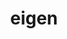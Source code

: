 ---
title: "eigen"
layout: cache
categories: [package, develop]
meta: {"compilers": ["apple-clang@16.0.0", "cce@18.0.0", "gcc@11.1.0", "gcc@11.4.0", "gcc@12.4.0", "gcc@13.2.0", "intel-oneapi-compilers@2024.1.0", "intel-oneapi-compilers@2025.1.0", "msvc@19.39.33523"], "num_specs": 182, "num_specs_by_stack": {"aws-pcluster-neoverse_v1": 14, "aws-pcluster-x86_64_v4": 42, "data-vis-sdk": 16, "e4s": 24, "e4s-cray-rhel": 11, "e4s-neoverse-v2": 12, "e4s-oneapi": 14, "e4s-rocm-external": 12, "hep": 12, "ml-darwin-aarch64-mps": 8, "ml-linux-aarch64-cpu": 12, "ml-linux-aarch64-cuda": 12, "ml-linux-x86_64-cpu": 12, "ml-linux-x86_64-cuda": 12, "root": 182, "windows-vis": 5}, "oss": ["amzn2", "rhel8", "sequoia", "ubuntu20.04", "ubuntu22.04", "ubuntu24.04", "windows10.0.20348"], "platforms": ["darwin", "linux", "windows"], "stacks": ["aws-pcluster-neoverse_v1", "aws-pcluster-x86_64_v4", "data-vis-sdk", "e4s", "e4s-cray-rhel", "e4s-neoverse-v2", "e4s-oneapi", "e4s-rocm-external", "hep", "ml-darwin-aarch64-mps", "ml-linux-aarch64-cpu", "ml-linux-aarch64-cuda", "ml-linux-x86_64-cpu", "ml-linux-x86_64-cuda", "root", "windows-vis"], "targets": ["aarch64", "neoverse_v1", "neoverse_v2", "x86_64", "x86_64_v3", "x86_64_v4"], "versions": ["3.4.0"]}
spec_details: [{"compiler": "msvc@19.39.33523", "hash": "22h5g47gk7l2zj5znskizttbsgodexzr", "os": "windows10.0.20348", "platform": "windows", "size": "-", "stacks": ["root", "windows-vis"], "target": "x86_64", "variants": ["build_system=cmake", "build_type=RelWithDebInfo", "generator=ninja", "~ipo", "~nightly", "~rocm"], "versions": ["3.4.0"]}, {"compiler": "cce@18.0.0", "hash": "2law6pfbkg363paetb2sapfo7b4mjr2r", "os": "rhel8", "platform": "linux", "size": "-", "stacks": ["e4s-cray-rhel", "root"], "target": "x86_64_v3", "variants": ["build_system=cmake", "build_type=RelWithDebInfo", "generator=make", "~ipo", "~nightly", "~rocm"], "versions": ["3.4.0"]}, {"compiler": "gcc@13.2.0", "hash": "2lq6ll2wisczcgmfeqkqroudezzawhwf", "os": "ubuntu24.04", "platform": "linux", "size": "-", "stacks": ["ml-linux-x86_64-cpu", "ml-linux-x86_64-cuda", "root"], "target": "x86_64_v3", "variants": ["build_system=cmake", "build_type=RelWithDebInfo", "generator=make", "~ipo", "~nightly", "~rocm"], "versions": ["3.4.0"]}, {"compiler": "gcc@11.4.0", "hash": "2mbfc7ps3jocx5tyofbtqqwlmpkuhyla", "os": "ubuntu22.04", "platform": "linux", "size": "-", "stacks": ["e4s", "root"], "target": "x86_64_v3", "variants": ["build_system=cmake", "build_type=RelWithDebInfo", "generator=make", "~ipo", "~nightly", "~rocm"], "versions": ["3.4.0"]}, {"compiler": "gcc@13.2.0", "hash": "2q5vftp7nx26sf2bxzu2inheqo2wfld3", "os": "ubuntu24.04", "platform": "linux", "size": "-", "stacks": ["ml-linux-x86_64-cpu", "ml-linux-x86_64-cuda", "root"], "target": "x86_64_v3", "variants": ["build_system=cmake", "build_type=RelWithDebInfo", "generator=make", "~ipo", "~nightly", "~rocm"], "versions": ["3.4.0"]}, {"compiler": "gcc@12.4.0", "hash": "2wqka5xxhgfsfu3qfyqw4qd27dq5uyt6", "os": "amzn2", "platform": "linux", "size": "-", "stacks": ["aws-pcluster-neoverse_v1", "root"], "target": "neoverse_v1", "variants": ["build_system=cmake", "build_type=RelWithDebInfo", "generator=make", "~ipo", "~nightly", "~rocm"], "versions": ["3.4.0"]}, {"compiler": "intel-oneapi-compilers@2024.1.0", "hash": "2xcozbqignpth7da3mqkx3s4uqkqeuwu", "os": "amzn2", "platform": "linux", "size": "-", "stacks": ["aws-pcluster-x86_64_v4", "root"], "target": "x86_64_v3", "variants": ["build_system=cmake", "build_type=RelWithDebInfo", "generator=make", "~ipo", "~nightly", "~rocm"], "versions": ["3.4.0"]}, {"compiler": "gcc@12.4.0", "hash": "2y5fzlesbmj7q3gk7nj5e6o4z6mpptkm", "os": "amzn2", "platform": "linux", "size": "-", "stacks": ["aws-pcluster-neoverse_v1", "root"], "target": "neoverse_v1", "variants": ["build_system=cmake", "build_type=RelWithDebInfo", "generator=make", "~ipo", "~nightly", "~rocm"], "versions": ["3.4.0"]}, {"compiler": "gcc@11.4.0", "hash": "342azej47wnn4if2cx4lgpsxemgmfmzg", "os": "ubuntu22.04", "platform": "linux", "size": "-", "stacks": ["hep", "root"], "target": "x86_64_v3", "variants": ["build_system=cmake", "build_type=RelWithDebInfo", "generator=make", "~ipo", "~nightly", "~rocm"], "versions": ["3.4.0"]}, {"compiler": "intel-oneapi-compilers@2024.1.0", "hash": "34zdkrjrsnv5fxxm5uopmksswhkffxco", "os": "amzn2", "platform": "linux", "size": "-", "stacks": ["aws-pcluster-x86_64_v4", "root"], "target": "x86_64_v3", "variants": ["build_system=cmake", "build_type=RelWithDebInfo", "generator=make", "~ipo", "~nightly", "~rocm"], "versions": ["3.4.0"]}, {"compiler": "intel-oneapi-compilers@2024.1.0", "hash": "3pzfkyrxspn7tjz7vpszkmmsyuywhczp", "os": "amzn2", "platform": "linux", "size": "-", "stacks": ["aws-pcluster-x86_64_v4", "root"], "target": "x86_64_v4", "variants": ["build_system=cmake", "build_type=RelWithDebInfo", "generator=make", "~ipo", "~nightly", "~rocm"], "versions": ["3.4.0"]}, {"compiler": "gcc@13.2.0", "hash": "44mhfokowktm3rgfmmecyw42fjcldbmk", "os": "ubuntu24.04", "platform": "linux", "size": "-", "stacks": ["ml-linux-aarch64-cpu", "ml-linux-aarch64-cuda", "root"], "target": "aarch64", "variants": ["build_system=cmake", "build_type=RelWithDebInfo", "generator=make", "~ipo", "~nightly", "~rocm"], "versions": ["3.4.0"]}, {"compiler": "gcc@13.2.0", "hash": "4bduiz5ytq46jb56aqd4fb3nvy4dhhpg", "os": "ubuntu24.04", "platform": "linux", "size": "-", "stacks": ["ml-linux-aarch64-cpu", "ml-linux-aarch64-cuda", "root"], "target": "aarch64", "variants": ["build_system=cmake", "build_type=RelWithDebInfo", "generator=make", "~ipo", "~nightly", "~rocm"], "versions": ["3.4.0"]}, {"compiler": "msvc@19.39.33523", "hash": "4bxs5gg7vylmtupyrbnxtammqdcvdg53", "os": "windows10.0.20348", "platform": "windows", "size": "-", "stacks": ["root", "windows-vis"], "target": "x86_64", "variants": ["build_system=cmake", "build_type=RelWithDebInfo", "generator=ninja", "~ipo", "~nightly", "~rocm"], "versions": ["3.4.0"]}, {"compiler": "gcc@11.4.0", "hash": "4kh4djg6cyjf3e5udeiyucvlcy7c3o2i", "os": "ubuntu22.04", "platform": "linux", "size": "-", "stacks": ["e4s", "e4s-rocm-external", "root"], "target": "x86_64_v3", "variants": ["build_system=cmake", "build_type=RelWithDebInfo", "generator=make", "~ipo", "~nightly", "~rocm"], "versions": ["3.4.0"]}, {"compiler": "apple-clang@16.0.0", "hash": "4plm6fj7xxnc4w3xvtiqhuws6qly3gyl", "os": "sequoia", "platform": "darwin", "size": "-", "stacks": ["ml-darwin-aarch64-mps", "root"], "target": "aarch64", "variants": ["build_system=cmake", "build_type=RelWithDebInfo", "generator=make", "~ipo", "~nightly", "~rocm"], "versions": ["3.4.0"]}, {"compiler": "intel-oneapi-compilers@2024.1.0", "hash": "4wsd2pjcran2cettaxkq22xr45iybq25", "os": "amzn2", "platform": "linux", "size": "-", "stacks": ["aws-pcluster-x86_64_v4", "root"], "target": "x86_64_v3", "variants": ["build_system=cmake", "build_type=RelWithDebInfo", "generator=make", "~ipo", "~nightly", "~rocm"], "versions": ["3.4.0"]}, {"compiler": "gcc@13.2.0", "hash": "4x2p3bfbjvciiuhzd6oke4nwfwuo7dff", "os": "ubuntu24.04", "platform": "linux", "size": "-", "stacks": ["ml-linux-aarch64-cpu", "ml-linux-aarch64-cuda", "root"], "target": "aarch64", "variants": ["build_system=cmake", "build_type=RelWithDebInfo", "generator=make", "~ipo", "~nightly", "~rocm"], "versions": ["3.4.0"]}, {"compiler": "gcc@11.1.0", "hash": "55ubjrlcam6ebmdnfe66pc3lczvzemby", "os": "ubuntu20.04", "platform": "linux", "size": "-", "stacks": ["data-vis-sdk", "root"], "target": "x86_64_v3", "variants": ["build_system=cmake", "build_type=RelWithDebInfo", "generator=make", "~ipo", "~nightly", "~rocm"], "versions": ["3.4.0"]}, {"compiler": "gcc@13.2.0", "hash": "5botjqscxe55owzxygnvsgf7xez7gdx5", "os": "ubuntu24.04", "platform": "linux", "size": "-", "stacks": ["ml-linux-aarch64-cpu", "ml-linux-aarch64-cuda", "root"], "target": "aarch64", "variants": ["build_system=cmake", "build_type=RelWithDebInfo", "generator=make", "~ipo", "~nightly", "~rocm"], "versions": ["3.4.0"]}, {"compiler": "gcc@11.4.0", "hash": "5chnwp2x4il2thrdwrykqp4ropglfjs3", "os": "ubuntu22.04", "platform": "linux", "size": "-", "stacks": ["e4s", "root"], "target": "x86_64_v3", "variants": ["build_system=cmake", "build_type=RelWithDebInfo", "generator=make", "~ipo", "~nightly", "~rocm"], "versions": ["3.4.0"]}, {"compiler": "gcc@12.4.0", "hash": "5clf6d5wudnodtndxl2jwjr2avi7xv2l", "os": "amzn2", "platform": "linux", "size": "-", "stacks": ["aws-pcluster-neoverse_v1", "root"], "target": "neoverse_v1", "variants": ["build_system=cmake", "build_type=RelWithDebInfo", "generator=make", "~ipo", "~nightly", "~rocm"], "versions": ["3.4.0"]}, {"compiler": "gcc@12.4.0", "hash": "5hdbtl7dwbi365n3wcexxujfzmxyyw34", "os": "amzn2", "platform": "linux", "size": "-", "stacks": ["aws-pcluster-neoverse_v1", "root"], "target": "neoverse_v1", "variants": ["build_system=cmake", "build_type=RelWithDebInfo", "generator=make", "~ipo", "~nightly", "~rocm"], "versions": ["3.4.0"]}, {"compiler": "intel-oneapi-compilers@2025.1.0", "hash": "66jeul5pgmosg556kmhob2nn6dhwucgl", "os": "ubuntu22.04", "platform": "linux", "size": "-", "stacks": ["e4s-oneapi", "root"], "target": "x86_64_v3", "variants": ["build_system=cmake", "build_type=RelWithDebInfo", "generator=make", "~ipo", "~nightly", "~rocm"], "versions": ["3.4.0"]}, {"compiler": "gcc@11.4.0", "hash": "6cr5ggmhthzpt44oomobtqyzfpv2ipnw", "os": "ubuntu22.04", "platform": "linux", "size": "-", "stacks": ["e4s", "root"], "target": "x86_64_v3", "variants": ["build_system=cmake", "build_type=RelWithDebInfo", "generator=make", "~ipo", "~nightly", "~rocm"], "versions": ["3.4.0"]}, {"compiler": "gcc@11.1.0", "hash": "6hs6cs7iz7zciid7g34ixro4uqfmtxf2", "os": "ubuntu20.04", "platform": "linux", "size": "-", "stacks": ["data-vis-sdk", "root"], "target": "x86_64_v3", "variants": ["build_system=cmake", "build_type=RelWithDebInfo", "generator=make", "~ipo", "~nightly", "~rocm"], "versions": ["3.4.0"]}, {"compiler": "cce@18.0.0", "hash": "6nt4wybw6fqqxiqxu6emew3zlkypao47", "os": "rhel8", "platform": "linux", "size": "-", "stacks": ["e4s-cray-rhel", "root"], "target": "x86_64_v3", "variants": ["build_system=cmake", "build_type=RelWithDebInfo", "generator=make", "~ipo", "~nightly", "~rocm"], "versions": ["3.4.0"]}, {"compiler": "gcc@11.4.0", "hash": "6pd7cj3gvyubook3vwnmpxzcd34oztm4", "os": "ubuntu22.04", "platform": "linux", "size": "-", "stacks": ["e4s", "e4s-rocm-external", "root"], "target": "x86_64_v3", "variants": ["build_system=cmake", "build_type=RelWithDebInfo", "generator=make", "~ipo", "~nightly", "~rocm"], "versions": ["3.4.0"]}, {"compiler": "cce@18.0.0", "hash": "6x6ooxp2olvb2jwrzxretrybd3uacwsz", "os": "rhel8", "platform": "linux", "size": "-", "stacks": ["e4s-cray-rhel", "root"], "target": "x86_64_v3", "variants": ["build_system=cmake", "build_type=RelWithDebInfo", "generator=make", "~ipo", "~nightly", "~rocm"], "versions": ["3.4.0"]}, {"compiler": "intel-oneapi-compilers@2024.1.0", "hash": "6xtpwoqpa5grl3qgvd63srrkkeb4v5a5", "os": "amzn2", "platform": "linux", "size": "-", "stacks": ["aws-pcluster-x86_64_v4", "root"], "target": "x86_64_v3", "variants": ["build_system=cmake", "build_type=RelWithDebInfo", "generator=make", "~ipo", "~nightly", "~rocm"], "versions": ["3.4.0"]}, {"compiler": "gcc@11.4.0", "hash": "75fajvbedtakyqf3axtmwkrsxmi6kjs6", "os": "ubuntu22.04", "platform": "linux", "size": "-", "stacks": ["e4s", "root"], "target": "x86_64_v3", "variants": ["build_system=cmake", "build_type=RelWithDebInfo", "generator=make", "~ipo", "~nightly", "~rocm"], "versions": ["3.4.0"]}, {"compiler": "intel-oneapi-compilers@2024.1.0", "hash": "7ampxscmivtazf5np3gmazjz4pbvi3ia", "os": "amzn2", "platform": "linux", "size": "-", "stacks": ["aws-pcluster-x86_64_v4", "root"], "target": "x86_64_v3", "variants": ["build_system=cmake", "build_type=RelWithDebInfo", "generator=make", "~ipo", "~nightly", "~rocm"], "versions": ["3.4.0"]}, {"compiler": "gcc@11.4.0", "hash": "7h6tegei6724nexlsf4soa7pkunbxjdx", "os": "ubuntu22.04", "platform": "linux", "size": "-", "stacks": ["e4s", "e4s-rocm-external", "root"], "target": "x86_64_v3", "variants": ["build_system=cmake", "build_type=RelWithDebInfo", "generator=make", "~ipo", "~nightly", "~rocm"], "versions": ["3.4.0"]}, {"compiler": "intel-oneapi-compilers@2025.1.0", "hash": "7jk4bv7jxd3iu6z5hyiadvp24jyynlcd", "os": "ubuntu22.04", "platform": "linux", "size": "-", "stacks": ["e4s-oneapi", "root"], "target": "x86_64_v3", "variants": ["build_system=cmake", "build_type=RelWithDebInfo", "generator=make", "~ipo", "~nightly", "~rocm"], "versions": ["3.4.0"]}, {"compiler": "gcc@13.2.0", "hash": "7v3yvqlabsi2egqusyvw27crzato7vbm", "os": "ubuntu24.04", "platform": "linux", "size": "-", "stacks": ["ml-linux-aarch64-cpu", "ml-linux-aarch64-cuda", "root"], "target": "aarch64", "variants": ["build_system=cmake", "build_type=RelWithDebInfo", "generator=make", "~ipo", "~nightly", "~rocm"], "versions": ["3.4.0"]}, {"compiler": "gcc@11.4.0", "hash": "aozkx2oyab2j5mawhiyeuzduyuboegu3", "os": "ubuntu22.04", "platform": "linux", "size": "-", "stacks": ["hep", "root"], "target": "x86_64_v3", "variants": ["build_system=cmake", "build_type=RelWithDebInfo", "generator=make", "~ipo", "~nightly", "~rocm"], "versions": ["3.4.0"]}, {"compiler": "intel-oneapi-compilers@2025.1.0", "hash": "awmbhjwv5vzoerxeuocqxmmtd5lvcw2e", "os": "ubuntu22.04", "platform": "linux", "size": "-", "stacks": ["e4s-oneapi", "root"], "target": "x86_64_v3", "variants": ["build_system=cmake", "build_type=RelWithDebInfo", "generator=make", "~ipo", "~nightly", "~rocm"], "versions": ["3.4.0"]}, {"compiler": "intel-oneapi-compilers@2025.1.0", "hash": "bdaagfh7kjiyi6d6oa2fk3xgcf3a37t7", "os": "ubuntu22.04", "platform": "linux", "size": "-", "stacks": ["e4s-oneapi", "root"], "target": "x86_64_v3", "variants": ["build_system=cmake", "build_type=RelWithDebInfo", "generator=make", "~ipo", "~nightly", "~rocm"], "versions": ["3.4.0"]}, {"compiler": "intel-oneapi-compilers@2025.1.0", "hash": "bi5qyc7lidksgip52qhscbfp6l5gjymz", "os": "ubuntu22.04", "platform": "linux", "size": "-", "stacks": ["e4s-oneapi", "root"], "target": "x86_64_v3", "variants": ["build_system=cmake", "build_type=RelWithDebInfo", "generator=make", "~ipo", "~nightly", "~rocm"], "versions": ["3.4.0"]}, {"compiler": "gcc@11.4.0", "hash": "bmefefif5zgnt6k3vehy2gpbpwpo4vjb", "os": "ubuntu22.04", "platform": "linux", "size": "-", "stacks": ["e4s", "e4s-rocm-external", "root"], "target": "x86_64_v3", "variants": ["build_system=cmake", "build_type=RelWithDebInfo", "generator=make", "~ipo", "~nightly", "~rocm"], "versions": ["3.4.0"]}, {"compiler": "gcc@12.4.0", "hash": "by3h2gzxdufoobme3nh5pxa3c42ymv25", "os": "amzn2", "platform": "linux", "size": "-", "stacks": ["aws-pcluster-neoverse_v1", "root"], "target": "neoverse_v1", "variants": ["build_system=cmake", "build_type=RelWithDebInfo", "generator=make", "~ipo", "~nightly", "~rocm"], "versions": ["3.4.0"]}, {"compiler": "gcc@11.4.0", "hash": "c2y73tpvr57kwbd4poj5lxkcxj562awl", "os": "ubuntu22.04", "platform": "linux", "size": "-", "stacks": ["e4s", "root"], "target": "x86_64_v3", "variants": ["build_system=cmake", "build_type=RelWithDebInfo", "generator=make", "~ipo", "~nightly", "~rocm"], "versions": ["3.4.0"]}, {"compiler": "gcc@11.4.0", "hash": "c4i4fovemgtj72d3v5sea6syqfzzsyjf", "os": "ubuntu22.04", "platform": "linux", "size": "-", "stacks": ["e4s", "e4s-rocm-external", "root"], "target": "x86_64_v3", "variants": ["build_system=cmake", "build_type=RelWithDebInfo", "generator=make", "~ipo", "~nightly", "~rocm"], "versions": ["3.4.0"]}, {"compiler": "gcc@13.2.0", "hash": "cb2ghtr6hywbbul6wg5yyfrhvba3wtq6", "os": "ubuntu24.04", "platform": "linux", "size": "-", "stacks": ["ml-linux-aarch64-cpu", "ml-linux-aarch64-cuda", "root"], "target": "aarch64", "variants": ["build_system=cmake", "build_type=RelWithDebInfo", "generator=make", "~ipo", "~nightly", "~rocm"], "versions": ["3.4.0"]}, {"compiler": "intel-oneapi-compilers@2024.1.0", "hash": "cb3craa6qglrqjan6cyfax3bavwtjh7g", "os": "amzn2", "platform": "linux", "size": "-", "stacks": ["aws-pcluster-x86_64_v4", "root"], "target": "x86_64_v4", "variants": ["build_system=cmake", "build_type=RelWithDebInfo", "generator=make", "~ipo", "~nightly", "~rocm"], "versions": ["3.4.0"]}, {"compiler": "gcc@11.4.0", "hash": "cevdyt6jz467s4ckill3g4mjohtlywql", "os": "ubuntu22.04", "platform": "linux", "size": "-", "stacks": ["e4s-neoverse-v2", "root"], "target": "neoverse_v2", "variants": ["build_system=cmake", "build_type=RelWithDebInfo", "generator=make", "~ipo", "~nightly", "~rocm"], "versions": ["3.4.0"]}, {"compiler": "intel-oneapi-compilers@2024.1.0", "hash": "cpsoafbacg5sraeyczdbi35becovv6ek", "os": "amzn2", "platform": "linux", "size": "-", "stacks": ["aws-pcluster-x86_64_v4", "root"], "target": "x86_64_v4", "variants": ["build_system=cmake", "build_type=RelWithDebInfo", "generator=make", "~ipo", "~nightly", "~rocm"], "versions": ["3.4.0"]}, {"compiler": "apple-clang@16.0.0", "hash": "cwrkgm5jpbkd7srs2zd2ziufs3mgtt2n", "os": "sequoia", "platform": "darwin", "size": "-", "stacks": ["ml-darwin-aarch64-mps", "root"], "target": "aarch64", "variants": ["build_system=cmake", "build_type=RelWithDebInfo", "generator=make", "~ipo", "~nightly", "~rocm"], "versions": ["3.4.0"]}, {"compiler": "gcc@13.2.0", "hash": "d2f4f7sjfkhlfeqvm3zjbrviglt7uxfq", "os": "ubuntu24.04", "platform": "linux", "size": "-", "stacks": ["ml-linux-x86_64-cpu", "ml-linux-x86_64-cuda", "root"], "target": "x86_64_v3", "variants": ["build_system=cmake", "build_type=RelWithDebInfo", "generator=make", "~ipo", "~nightly", "~rocm"], "versions": ["3.4.0"]}, {"compiler": "gcc@13.2.0", "hash": "d7cl6jnldgmentv5mid2udptivbsjouq", "os": "ubuntu24.04", "platform": "linux", "size": "-", "stacks": ["ml-linux-aarch64-cpu", "ml-linux-aarch64-cuda", "root"], "target": "aarch64", "variants": ["build_system=cmake", "build_type=RelWithDebInfo", "generator=make", "~ipo", "~nightly", "~rocm"], "versions": ["3.4.0"]}, {"compiler": "gcc@11.1.0", "hash": "dbzirjxxobjslblhsq4f7lptn6vilc6n", "os": "ubuntu20.04", "platform": "linux", "size": "-", "stacks": ["data-vis-sdk", "root"], "target": "x86_64_v3", "variants": ["build_system=cmake", "build_type=RelWithDebInfo", "generator=make", "~ipo", "~nightly", "~rocm"], "versions": ["3.4.0"]}, {"compiler": "intel-oneapi-compilers@2024.1.0", "hash": "ddfmxwjib7fauty6lnxiirr2ii6zjjty", "os": "amzn2", "platform": "linux", "size": "-", "stacks": ["aws-pcluster-x86_64_v4", "root"], "target": "x86_64_v3", "variants": ["build_system=cmake", "build_type=RelWithDebInfo", "generator=make", "~ipo", "~nightly", "~rocm"], "versions": ["3.4.0"]}, {"compiler": "intel-oneapi-compilers@2024.1.0", "hash": "dk7fxpya33akoe4dtuu52ebohrra25up", "os": "amzn2", "platform": "linux", "size": "-", "stacks": ["aws-pcluster-x86_64_v4", "root"], "target": "x86_64_v4", "variants": ["build_system=cmake", "build_type=RelWithDebInfo", "generator=make", "~ipo", "~nightly", "~rocm"], "versions": ["3.4.0"]}, {"compiler": "gcc@11.1.0", "hash": "dqwpbjym5wmutj4ktpmyztnkibli2pkb", "os": "ubuntu20.04", "platform": "linux", "size": "-", "stacks": ["data-vis-sdk", "root"], "target": "x86_64_v3", "variants": ["build_system=cmake", "build_type=RelWithDebInfo", "generator=make", "~ipo", "~nightly", "~rocm"], "versions": ["3.4.0"]}, {"compiler": "gcc@11.1.0", "hash": "eaeedicb7jz2kucwk7dofn4sgtof6eew", "os": "ubuntu20.04", "platform": "linux", "size": "-", "stacks": ["data-vis-sdk", "root"], "target": "x86_64_v3", "variants": ["build_system=cmake", "build_type=RelWithDebInfo", "generator=make", "~ipo", "~nightly", "~rocm"], "versions": ["3.4.0"]}, {"compiler": "gcc@11.4.0", "hash": "eb2v4e4bfcou2m4hg23szcakvpytmjit", "os": "ubuntu22.04", "platform": "linux", "size": "-", "stacks": ["e4s-neoverse-v2", "root"], "target": "neoverse_v2", "variants": ["build_system=cmake", "build_type=RelWithDebInfo", "generator=make", "~ipo", "~nightly", "~rocm"], "versions": ["3.4.0"]}, {"compiler": "intel-oneapi-compilers@2024.1.0", "hash": "ec6jrtuk76w4iueluwhht2rl2kgvgysr", "os": "amzn2", "platform": "linux", "size": "-", "stacks": ["aws-pcluster-x86_64_v4", "root"], "target": "x86_64_v3", "variants": ["build_system=cmake", "build_type=RelWithDebInfo", "generator=make", "~ipo", "~nightly", "~rocm"], "versions": ["3.4.0"]}, {"compiler": "gcc@13.2.0", "hash": "ecllavu6g62l5bzfa2gnht7bw2qd5xmt", "os": "ubuntu24.04", "platform": "linux", "size": "-", "stacks": ["ml-linux-x86_64-cpu", "ml-linux-x86_64-cuda", "root"], "target": "x86_64_v3", "variants": ["build_system=cmake", "build_type=RelWithDebInfo", "generator=make", "~ipo", "~nightly", "~rocm"], "versions": ["3.4.0"]}, {"compiler": "intel-oneapi-compilers@2025.1.0", "hash": "ecrewgfkzd5ypg3nri6s4x2dabafj6ay", "os": "ubuntu22.04", "platform": "linux", "size": "-", "stacks": ["e4s-oneapi", "root"], "target": "x86_64_v3", "variants": ["build_system=cmake", "build_type=RelWithDebInfo", "generator=make", "~ipo", "~nightly", "~rocm"], "versions": ["3.4.0"]}, {"compiler": "cce@18.0.0", "hash": "egylenrk262zscapd5pwgxwbwl4po4zx", "os": "rhel8", "platform": "linux", "size": "-", "stacks": ["e4s-cray-rhel", "root"], "target": "x86_64_v3", "variants": ["build_system=cmake", "build_type=RelWithDebInfo", "generator=make", "~ipo", "~nightly", "~rocm"], "versions": ["3.4.0"]}, {"compiler": "gcc@11.4.0", "hash": "eo6ynapypkzkciakq4mb25ewxn4tjoof", "os": "ubuntu22.04", "platform": "linux", "size": "-", "stacks": ["e4s-neoverse-v2", "root"], "target": "neoverse_v2", "variants": ["build_system=cmake", "build_type=RelWithDebInfo", "generator=make", "~ipo", "~nightly", "~rocm"], "versions": ["3.4.0"]}, {"compiler": "intel-oneapi-compilers@2025.1.0", "hash": "epyg6cxycjblf7k773bj6ciz44gtn2dk", "os": "ubuntu22.04", "platform": "linux", "size": "-", "stacks": ["e4s-oneapi", "root"], "target": "x86_64_v3", "variants": ["build_system=cmake", "build_type=RelWithDebInfo", "generator=make", "~ipo", "~nightly", "~rocm"], "versions": ["3.4.0"]}, {"compiler": "gcc@12.4.0", "hash": "etzln6sl4vg53nn747mwwusd7vzu3uqu", "os": "amzn2", "platform": "linux", "size": "-", "stacks": ["aws-pcluster-neoverse_v1", "root"], "target": "neoverse_v1", "variants": ["build_system=cmake", "build_type=RelWithDebInfo", "generator=make", "~ipo", "~nightly", "~rocm"], "versions": ["3.4.0"]}, {"compiler": "intel-oneapi-compilers@2024.1.0", "hash": "eugqvmyfp3ynl47a35uzhlsbzpt4yhhw", "os": "amzn2", "platform": "linux", "size": "-", "stacks": ["aws-pcluster-x86_64_v4", "root"], "target": "x86_64_v3", "variants": ["build_system=cmake", "build_type=RelWithDebInfo", "generator=make", "~ipo", "~nightly", "~rocm"], "versions": ["3.4.0"]}, {"compiler": "gcc@11.4.0", "hash": "f37spo53e7yepxpxpkwoe7d3rvhr2mno", "os": "ubuntu22.04", "platform": "linux", "size": "-", "stacks": ["e4s", "e4s-rocm-external", "root"], "target": "x86_64_v3", "variants": ["build_system=cmake", "build_type=RelWithDebInfo", "generator=make", "~ipo", "~nightly", "~rocm"], "versions": ["3.4.0"]}, {"compiler": "gcc@11.1.0", "hash": "fa6jgdgsy56lcwlkgudfl2yg7frdh3ny", "os": "ubuntu20.04", "platform": "linux", "size": "-", "stacks": ["data-vis-sdk", "root"], "target": "x86_64_v3", "variants": ["build_system=cmake", "build_type=RelWithDebInfo", "generator=make", "~ipo", "~nightly", "~rocm"], "versions": ["3.4.0"]}, {"compiler": "intel-oneapi-compilers@2025.1.0", "hash": "fkfhs4jdiaj7uzqjf5esvp5f4eo2oi4o", "os": "ubuntu22.04", "platform": "linux", "size": "-", "stacks": ["e4s-oneapi", "root"], "target": "x86_64_v3", "variants": ["build_system=cmake", "build_type=RelWithDebInfo", "generator=make", "~ipo", "~nightly", "~rocm"], "versions": ["3.4.0"]}, {"compiler": "intel-oneapi-compilers@2024.1.0", "hash": "fqaa4ix3k4az2tgadxakqcblu5xzmyr7", "os": "amzn2", "platform": "linux", "size": "-", "stacks": ["aws-pcluster-x86_64_v4", "root"], "target": "x86_64_v3", "variants": ["build_system=cmake", "build_type=RelWithDebInfo", "generator=make", "~ipo", "~nightly", "~rocm"], "versions": ["3.4.0"]}, {"compiler": "gcc@11.4.0", "hash": "frcqosmcosnl4akfbopav5z2i3se3gyi", "os": "ubuntu22.04", "platform": "linux", "size": "-", "stacks": ["e4s", "root"], "target": "x86_64_v3", "variants": ["build_system=cmake", "build_type=RelWithDebInfo", "generator=make", "~ipo", "~nightly", "~rocm"], "versions": ["3.4.0"]}, {"compiler": "gcc@12.4.0", "hash": "fvgyoilzueehafx4ys6il6fdu2ir2rrr", "os": "amzn2", "platform": "linux", "size": "-", "stacks": ["aws-pcluster-neoverse_v1", "root"], "target": "neoverse_v1", "variants": ["build_system=cmake", "build_type=RelWithDebInfo", "generator=make", "~ipo", "~nightly", "~rocm"], "versions": ["3.4.0"]}, {"compiler": "intel-oneapi-compilers@2024.1.0", "hash": "fwg6o365uaws6xovwm7ae34onhx2tc4e", "os": "amzn2", "platform": "linux", "size": "-", "stacks": ["aws-pcluster-x86_64_v4", "root"], "target": "x86_64_v4", "variants": ["build_system=cmake", "build_type=RelWithDebInfo", "generator=make", "~ipo", "~nightly", "~rocm"], "versions": ["3.4.0"]}, {"compiler": "intel-oneapi-compilers@2024.1.0", "hash": "fxg77hiwtfe7ifugsv6ucq3vk346wsxu", "os": "amzn2", "platform": "linux", "size": "-", "stacks": ["aws-pcluster-x86_64_v4", "root"], "target": "x86_64_v3", "variants": ["build_system=cmake", "build_type=RelWithDebInfo", "generator=make", "~ipo", "~nightly", "~rocm"], "versions": ["3.4.0"]}, {"compiler": "gcc@11.4.0", "hash": "fzatcanrqqt5aks7c7gxxlpm7wjkvvea", "os": "ubuntu22.04", "platform": "linux", "size": "-", "stacks": ["e4s", "root"], "target": "x86_64_v3", "variants": ["build_system=cmake", "build_type=RelWithDebInfo", "generator=make", "~ipo", "~nightly", "~rocm"], "versions": ["3.4.0"]}, {"compiler": "cce@18.0.0", "hash": "g7fxzvk7u4wscftejr3rcq6yfrkiyblm", "os": "rhel8", "platform": "linux", "size": "-", "stacks": ["e4s-cray-rhel", "root"], "target": "x86_64_v3", "variants": ["build_system=cmake", "build_type=RelWithDebInfo", "generator=make", "~ipo", "~nightly", "~rocm"], "versions": ["3.4.0"]}, {"compiler": "gcc@11.4.0", "hash": "gfuqsgkzhgw4xvxeszwobeldze2y5v44", "os": "ubuntu22.04", "platform": "linux", "size": "-", "stacks": ["e4s", "root"], "target": "x86_64_v3", "variants": ["build_system=cmake", "build_type=RelWithDebInfo", "generator=make", "~ipo", "~nightly", "~rocm"], "versions": ["3.4.0"]}, {"compiler": "gcc@11.1.0", "hash": "ghjshhfiaeeuxrcry2az2p4l7oeyyxep", "os": "ubuntu20.04", "platform": "linux", "size": "-", "stacks": ["data-vis-sdk", "root"], "target": "x86_64_v3", "variants": ["build_system=cmake", "build_type=RelWithDebInfo", "generator=make", "~ipo", "~nightly", "~rocm"], "versions": ["3.4.0"]}, {"compiler": "gcc@13.2.0", "hash": "ghvoio3wsrbznmml4hyi33hs5fp3cgbu", "os": "ubuntu24.04", "platform": "linux", "size": "-", "stacks": ["ml-linux-x86_64-cpu", "ml-linux-x86_64-cuda", "root"], "target": "x86_64_v3", "variants": ["build_system=cmake", "build_type=RelWithDebInfo", "generator=make", "~ipo", "~nightly", "~rocm"], "versions": ["3.4.0"]}, {"compiler": "intel-oneapi-compilers@2024.1.0", "hash": "gic56jp2ctoqqvduxov6php7h6i2dngo", "os": "amzn2", "platform": "linux", "size": "-", "stacks": ["aws-pcluster-x86_64_v4", "root"], "target": "x86_64_v3", "variants": ["build_system=cmake", "build_type=RelWithDebInfo", "generator=make", "~ipo", "~nightly", "~rocm"], "versions": ["3.4.0"]}, {"compiler": "gcc@11.1.0", "hash": "glreqlstmeoxfx2626uqzsydiuvkb2x5", "os": "ubuntu20.04", "platform": "linux", "size": "-", "stacks": ["data-vis-sdk", "root"], "target": "x86_64_v3", "variants": ["build_system=cmake", "build_type=RelWithDebInfo", "generator=make", "~ipo", "~nightly", "~rocm"], "versions": ["3.4.0"]}, {"compiler": "gcc@11.4.0", "hash": "gpygbaerwj472r6d3gishi5hlrsfiqgw", "os": "ubuntu22.04", "platform": "linux", "size": "-", "stacks": ["e4s-neoverse-v2", "root"], "target": "neoverse_v2", "variants": ["build_system=cmake", "build_type=RelWithDebInfo", "generator=make", "~ipo", "~nightly", "~rocm"], "versions": ["3.4.0"]}, {"compiler": "gcc@11.4.0", "hash": "gpym24cqdgm5ywdg266ragdicykngcyg", "os": "ubuntu22.04", "platform": "linux", "size": "-", "stacks": ["e4s", "e4s-rocm-external", "root"], "target": "x86_64_v3", "variants": ["build_system=cmake", "build_type=RelWithDebInfo", "generator=make", "~ipo", "~nightly", "~rocm"], "versions": ["3.4.0"]}, {"compiler": "gcc@11.4.0", "hash": "gr3erteepxqu43epvpwjatul7hj7xqdo", "os": "ubuntu22.04", "platform": "linux", "size": "-", "stacks": ["e4s", "root"], "target": "x86_64_v3", "variants": ["build_system=cmake", "build_type=RelWithDebInfo", "generator=make", "~ipo", "~nightly", "~rocm"], "versions": ["3.4.0"]}, {"compiler": "gcc@11.4.0", "hash": "gruzi4r55c6uduevcycw3gs73ryamzww", "os": "ubuntu22.04", "platform": "linux", "size": "-", "stacks": ["e4s", "root"], "target": "x86_64_v3", "variants": ["build_system=cmake", "build_type=RelWithDebInfo", "generator=make", "~ipo", "~nightly", "~rocm"], "versions": ["3.4.0"]}, {"compiler": "cce@18.0.0", "hash": "hliuxoazvijwerzm52rjw6vgogz77qpn", "os": "rhel8", "platform": "linux", "size": "-", "stacks": ["e4s-cray-rhel", "root"], "target": "x86_64_v3", "variants": ["build_system=cmake", "build_type=RelWithDebInfo", "generator=make", "~ipo", "~nightly", "~rocm"], "versions": ["3.4.0"]}, {"compiler": "gcc@11.4.0", "hash": "hlljdilp3to7zjvttamif5vjof5vv6ae", "os": "ubuntu22.04", "platform": "linux", "size": "-", "stacks": ["e4s", "e4s-rocm-external", "root"], "target": "x86_64_v3", "variants": ["build_system=cmake", "build_type=RelWithDebInfo", "generator=make", "~ipo", "~nightly", "~rocm"], "versions": ["3.4.0"]}, {"compiler": "intel-oneapi-compilers@2025.1.0", "hash": "hn23tlrjh6oo65glndqhg56f4ibwvpza", "os": "ubuntu22.04", "platform": "linux", "size": "-", "stacks": ["e4s-oneapi", "root"], "target": "x86_64_v3", "variants": ["build_system=cmake", "build_type=RelWithDebInfo", "generator=make", "~ipo", "~nightly", "~rocm"], "versions": ["3.4.0"]}, {"compiler": "gcc@11.4.0", "hash": "hnob5opxjrfuz7od2hkz7vfo2prps5fy", "os": "ubuntu22.04", "platform": "linux", "size": "-", "stacks": ["e4s-neoverse-v2", "root"], "target": "neoverse_v2", "variants": ["build_system=cmake", "build_type=RelWithDebInfo", "generator=make", "~ipo", "~nightly", "~rocm"], "versions": ["3.4.0"]}, {"compiler": "gcc@13.2.0", "hash": "hrp4born64zqfme2sjqsg7qbpxoxsmsm", "os": "ubuntu24.04", "platform": "linux", "size": "-", "stacks": ["ml-linux-x86_64-cpu", "ml-linux-x86_64-cuda", "root"], "target": "x86_64_v3", "variants": ["build_system=cmake", "build_type=RelWithDebInfo", "generator=make", "~ipo", "~nightly", "~rocm"], "versions": ["3.4.0"]}, {"compiler": "gcc@11.4.0", "hash": "i3y3fmg2h6mcs66pmbwsuwflpsrrra62", "os": "ubuntu22.04", "platform": "linux", "size": "-", "stacks": ["e4s-neoverse-v2", "root"], "target": "neoverse_v2", "variants": ["build_system=cmake", "build_type=RelWithDebInfo", "generator=make", "~ipo", "~nightly", "~rocm"], "versions": ["3.4.0"]}, {"compiler": "gcc@13.2.0", "hash": "i5ufkc5hgaysn7fhkka5ujtytpyosbda", "os": "ubuntu24.04", "platform": "linux", "size": "-", "stacks": ["ml-linux-x86_64-cpu", "ml-linux-x86_64-cuda", "root"], "target": "x86_64_v3", "variants": ["build_system=cmake", "build_type=RelWithDebInfo", "generator=make", "~ipo", "~nightly", "~rocm"], "versions": ["3.4.0"]}, {"compiler": "gcc@11.4.0", "hash": "ic7lgizf4rnbcv3xww55gwvojx32jhxr", "os": "ubuntu22.04", "platform": "linux", "size": "-", "stacks": ["e4s-neoverse-v2", "root"], "target": "neoverse_v2", "variants": ["build_system=cmake", "build_type=RelWithDebInfo", "generator=make", "~ipo", "~nightly", "~rocm"], "versions": ["3.4.0"]}, {"compiler": "gcc@11.4.0", "hash": "ihsxhfhi5druvfmdsnbz6gqfh2q6ybws", "os": "ubuntu22.04", "platform": "linux", "size": "-", "stacks": ["hep", "root"], "target": "x86_64_v3", "variants": ["build_system=cmake", "build_type=RelWithDebInfo", "generator=make", "~ipo", "~nightly", "~rocm"], "versions": ["3.4.0"]}, {"compiler": "intel-oneapi-compilers@2024.1.0", "hash": "il7az2au6nw5eypsyocke5kzxonbpsiq", "os": "amzn2", "platform": "linux", "size": "-", "stacks": ["aws-pcluster-x86_64_v4", "root"], "target": "x86_64_v4", "variants": ["build_system=cmake", "build_type=RelWithDebInfo", "generator=make", "~ipo", "~nightly", "~rocm"], "versions": ["3.4.0"]}, {"compiler": "gcc@11.4.0", "hash": "ior5i6d6stxaosqcdyzba33bav34ztk6", "os": "ubuntu22.04", "platform": "linux", "size": "-", "stacks": ["e4s-neoverse-v2", "root"], "target": "neoverse_v2", "variants": ["build_system=cmake", "build_type=RelWithDebInfo", "generator=make", "~ipo", "~nightly", "~rocm"], "versions": ["3.4.0"]}, {"compiler": "intel-oneapi-compilers@2024.1.0", "hash": "ip3ortmlrmdj76ewxfyska6poyymezlq", "os": "amzn2", "platform": "linux", "size": "-", "stacks": ["aws-pcluster-x86_64_v4", "root"], "target": "x86_64_v3", "variants": ["build_system=cmake", "build_type=RelWithDebInfo", "generator=make", "~ipo", "~nightly", "~rocm"], "versions": ["3.4.0"]}, {"compiler": "intel-oneapi-compilers@2024.1.0", "hash": "ivnlhg4od6z2m55pre56ge5ybvdy2nfo", "os": "amzn2", "platform": "linux", "size": "-", "stacks": ["aws-pcluster-x86_64_v4", "root"], "target": "x86_64_v4", "variants": ["build_system=cmake", "build_type=RelWithDebInfo", "generator=make", "~ipo", "~nightly", "~rocm"], "versions": ["3.4.0"]}, {"compiler": "gcc@11.4.0", "hash": "iwmkfno5hhjsz5je3jcaqpqrtpftes6e", "os": "ubuntu22.04", "platform": "linux", "size": "-", "stacks": ["hep", "root"], "target": "x86_64_v3", "variants": ["build_system=cmake", "build_type=RelWithDebInfo", "generator=make", "~ipo", "~nightly", "~rocm"], "versions": ["3.4.0"]}, {"compiler": "cce@18.0.0", "hash": "j54gav2f5iq2xaly2j5dlcuif7mwr27g", "os": "rhel8", "platform": "linux", "size": "-", "stacks": ["e4s-cray-rhel", "root"], "target": "x86_64_v3", "variants": ["build_system=cmake", "build_type=RelWithDebInfo", "generator=make", "~ipo", "~nightly", "~rocm"], "versions": ["3.4.0"]}, {"compiler": "gcc@11.1.0", "hash": "j5qyv7lvpad6ao5unn4vum2fgot2fsz6", "os": "ubuntu20.04", "platform": "linux", "size": "-", "stacks": ["data-vis-sdk", "root"], "target": "x86_64_v3", "variants": ["build_system=cmake", "build_type=RelWithDebInfo", "generator=make", "~ipo", "~nightly", "~rocm"], "versions": ["3.4.0"]}, {"compiler": "gcc@11.1.0", "hash": "jaeads74ptktfzmvicszlsxqfploavha", "os": "ubuntu20.04", "platform": "linux", "size": "-", "stacks": ["data-vis-sdk", "root"], "target": "x86_64_v3", "variants": ["build_system=cmake", "build_type=RelWithDebInfo", "generator=make", "~ipo", "~nightly", "~rocm"], "versions": ["3.4.0"]}, {"compiler": "gcc@11.1.0", "hash": "jopltjefnujcafzezs2qo6jcrsrzll5d", "os": "ubuntu20.04", "platform": "linux", "size": "-", "stacks": ["data-vis-sdk", "root"], "target": "x86_64_v3", "variants": ["build_system=cmake", "build_type=RelWithDebInfo", "generator=make", "~ipo", "~nightly", "~rocm"], "versions": ["3.4.0"]}, {"compiler": "gcc@11.4.0", "hash": "jqmarjbvjgmvlm2sgufsfopwtjromtvd", "os": "ubuntu22.04", "platform": "linux", "size": "-", "stacks": ["hep", "root"], "target": "x86_64_v3", "variants": ["build_system=cmake", "build_type=RelWithDebInfo", "generator=make", "~ipo", "~nightly", "~rocm"], "versions": ["3.4.0"]}, {"compiler": "gcc@12.4.0", "hash": "juizstcou4hgjpuk3ttrswaqt6xkljel", "os": "amzn2", "platform": "linux", "size": "-", "stacks": ["aws-pcluster-neoverse_v1", "root"], "target": "neoverse_v1", "variants": ["build_system=cmake", "build_type=RelWithDebInfo", "generator=make", "~ipo", "~nightly", "~rocm"], "versions": ["3.4.0"]}, {"compiler": "intel-oneapi-compilers@2024.1.0", "hash": "juxh3wknuq3g4qvzsvcm7l6yednc5jlh", "os": "amzn2", "platform": "linux", "size": "-", "stacks": ["aws-pcluster-x86_64_v4", "root"], "target": "x86_64_v4", "variants": ["build_system=cmake", "build_type=RelWithDebInfo", "generator=make", "~ipo", "~nightly", "~rocm"], "versions": ["3.4.0"]}, {"compiler": "msvc@19.39.33523", "hash": "jwlxyw4p3dl7ov62qbmifiuaqnte2bpd", "os": "windows10.0.20348", "platform": "windows", "size": "-", "stacks": ["root", "windows-vis"], "target": "x86_64", "variants": ["build_system=cmake", "build_type=RelWithDebInfo", "generator=ninja", "~ipo", "~nightly", "~rocm"], "versions": ["3.4.0"]}, {"compiler": "intel-oneapi-compilers@2024.1.0", "hash": "k37r54tfx3b2kslaqs4f5rdr5fxujx4i", "os": "amzn2", "platform": "linux", "size": "-", "stacks": ["aws-pcluster-x86_64_v4", "root"], "target": "x86_64_v4", "variants": ["build_system=cmake", "build_type=RelWithDebInfo", "generator=make", "~ipo", "~nightly", "~rocm"], "versions": ["3.4.0"]}, {"compiler": "gcc@11.4.0", "hash": "k7jx3xnldb7ewefddafkgtcqu23vat4i", "os": "ubuntu22.04", "platform": "linux", "size": "-", "stacks": ["e4s", "e4s-rocm-external", "root"], "target": "x86_64_v3", "variants": ["build_system=cmake", "build_type=RelWithDebInfo", "generator=make", "~ipo", "~nightly", "~rocm"], "versions": ["3.4.0"]}, {"compiler": "intel-oneapi-compilers@2024.1.0", "hash": "kjvqguh36p2xdcxvt2f6bnwow7cxceyv", "os": "amzn2", "platform": "linux", "size": "-", "stacks": ["aws-pcluster-x86_64_v4", "root"], "target": "x86_64_v3", "variants": ["build_system=cmake", "build_type=RelWithDebInfo", "generator=make", "~ipo", "~nightly", "~rocm"], "versions": ["3.4.0"]}, {"compiler": "gcc@11.4.0", "hash": "kmexmh5kdffxyhrkpoajmus7oiyewpjc", "os": "ubuntu22.04", "platform": "linux", "size": "-", "stacks": ["e4s-neoverse-v2", "root"], "target": "neoverse_v2", "variants": ["build_system=cmake", "build_type=RelWithDebInfo", "generator=make", "~ipo", "~nightly", "~rocm"], "versions": ["3.4.0"]}, {"compiler": "gcc@13.2.0", "hash": "kmmj6lipr4pwvjtuearcznvnllqbducu", "os": "ubuntu24.04", "platform": "linux", "size": "-", "stacks": ["ml-linux-aarch64-cpu", "ml-linux-aarch64-cuda", "root"], "target": "aarch64", "variants": ["build_system=cmake", "build_type=RelWithDebInfo", "generator=make", "~ipo", "~nightly", "~rocm"], "versions": ["3.4.0"]}, {"compiler": "gcc@11.4.0", "hash": "kp47tkp2sqiof3mlxgbv75yo4mu7ak54", "os": "ubuntu22.04", "platform": "linux", "size": "-", "stacks": ["hep", "root"], "target": "x86_64_v3", "variants": ["build_system=cmake", "build_type=RelWithDebInfo", "generator=make", "~ipo", "~nightly", "~rocm"], "versions": ["3.4.0"]}, {"compiler": "intel-oneapi-compilers@2024.1.0", "hash": "kwkrxnlny73powwqaumuiphxsycazbjg", "os": "amzn2", "platform": "linux", "size": "-", "stacks": ["aws-pcluster-x86_64_v4", "root"], "target": "x86_64_v3", "variants": ["build_system=cmake", "build_type=RelWithDebInfo", "generator=make", "~ipo", "~nightly", "~rocm"], "versions": ["3.4.0"]}, {"compiler": "intel-oneapi-compilers@2024.1.0", "hash": "kyeiycb3hkdyskadrnbmigyeyrrqwgcv", "os": "amzn2", "platform": "linux", "size": "-", "stacks": ["aws-pcluster-x86_64_v4", "root"], "target": "x86_64_v4", "variants": ["build_system=cmake", "build_type=RelWithDebInfo", "generator=make", "~ipo", "~nightly", "~rocm"], "versions": ["3.4.0"]}, {"compiler": "msvc@19.39.33523", "hash": "l4bzm4m6xi6rskfnvh6obsagmgykoby5", "os": "windows10.0.20348", "platform": "windows", "size": "-", "stacks": ["root", "windows-vis"], "target": "x86_64", "variants": ["build_system=cmake", "build_type=RelWithDebInfo", "generator=ninja", "~ipo", "~nightly", "~rocm"], "versions": ["3.4.0"]}, {"compiler": "intel-oneapi-compilers@2024.1.0", "hash": "leyk3ypb2y2xablcqfxnrqxgvdy56ona", "os": "amzn2", "platform": "linux", "size": "-", "stacks": ["aws-pcluster-x86_64_v4", "root"], "target": "x86_64_v3", "variants": ["build_system=cmake", "build_type=RelWithDebInfo", "generator=make", "~ipo", "~nightly", "~rocm"], "versions": ["3.4.0"]}, {"compiler": "gcc@11.1.0", "hash": "linkt23i34gmpaus622clduihiostcgx", "os": "ubuntu20.04", "platform": "linux", "size": "-", "stacks": ["data-vis-sdk", "root"], "target": "x86_64_v3", "variants": ["build_system=cmake", "build_type=RelWithDebInfo", "generator=make", "~ipo", "~nightly", "~rocm"], "versions": ["3.4.0"]}, {"compiler": "gcc@11.1.0", "hash": "lmcrbd3qyqha2gdpq4dk5yxhz4gj2fji", "os": "ubuntu20.04", "platform": "linux", "size": "-", "stacks": ["data-vis-sdk", "root"], "target": "x86_64_v3", "variants": ["build_system=cmake", "build_type=RelWithDebInfo", "generator=make", "~ipo", "~nightly", "~rocm"], "versions": ["3.4.0"]}, {"compiler": "gcc@11.4.0", "hash": "lryrr4zok2bwdbyna7ri362n5kzwvyyf", "os": "ubuntu22.04", "platform": "linux", "size": "-", "stacks": ["hep", "root"], "target": "x86_64_v3", "variants": ["build_system=cmake", "build_type=RelWithDebInfo", "generator=make", "~ipo", "~nightly", "~rocm"], "versions": ["3.4.0"]}, {"compiler": "intel-oneapi-compilers@2024.1.0", "hash": "m47yb54nslgxyjbejx7j2i2j3p24mb6h", "os": "amzn2", "platform": "linux", "size": "-", "stacks": ["aws-pcluster-x86_64_v4", "root"], "target": "x86_64_v3", "variants": ["build_system=cmake", "build_type=RelWithDebInfo", "generator=make", "~ipo", "~nightly", "~rocm"], "versions": ["3.4.0"]}, {"compiler": "gcc@11.4.0", "hash": "md5dynkk6p3twwvcs4zuvhbxbghjyfsa", "os": "ubuntu22.04", "platform": "linux", "size": "-", "stacks": ["e4s-neoverse-v2", "root"], "target": "neoverse_v2", "variants": ["build_system=cmake", "build_type=RelWithDebInfo", "generator=make", "~ipo", "~nightly", "~rocm"], "versions": ["3.4.0"]}, {"compiler": "gcc@13.2.0", "hash": "mdslczgj7767dfjwhjkhcc3qhhyooe2y", "os": "ubuntu24.04", "platform": "linux", "size": "-", "stacks": ["ml-linux-x86_64-cpu", "ml-linux-x86_64-cuda", "root"], "target": "x86_64_v3", "variants": ["build_system=cmake", "build_type=RelWithDebInfo", "generator=make", "~ipo", "~nightly", "~rocm"], "versions": ["3.4.0"]}, {"compiler": "gcc@12.4.0", "hash": "mdzh7yiam6e6mepulaajn2nzzzlrr54r", "os": "amzn2", "platform": "linux", "size": "-", "stacks": ["aws-pcluster-neoverse_v1", "root"], "target": "neoverse_v1", "variants": ["build_system=cmake", "build_type=RelWithDebInfo", "generator=make", "~ipo", "~nightly", "~rocm"], "versions": ["3.4.0"]}, {"compiler": "intel-oneapi-compilers@2024.1.0", "hash": "mkiopynga2hylv3cf5z5yihevivllnes", "os": "amzn2", "platform": "linux", "size": "-", "stacks": ["aws-pcluster-x86_64_v4", "root"], "target": "x86_64_v3", "variants": ["build_system=cmake", "build_type=RelWithDebInfo", "generator=make", "~ipo", "~nightly", "~rocm"], "versions": ["3.4.0"]}, {"compiler": "intel-oneapi-compilers@2024.1.0", "hash": "mlyouilnn2rvpcggu2laeybvycbkji4w", "os": "amzn2", "platform": "linux", "size": "-", "stacks": ["aws-pcluster-x86_64_v4", "root"], "target": "x86_64_v4", "variants": ["build_system=cmake", "build_type=RelWithDebInfo", "generator=make", "~ipo", "~nightly", "~rocm"], "versions": ["3.4.0"]}, {"compiler": "gcc@12.4.0", "hash": "mpq2kqbgzullp44ejxqsv3rhp3hicjjw", "os": "amzn2", "platform": "linux", "size": "-", "stacks": ["aws-pcluster-neoverse_v1", "root"], "target": "neoverse_v1", "variants": ["build_system=cmake", "build_type=RelWithDebInfo", "generator=make", "~ipo", "~nightly", "~rocm"], "versions": ["3.4.0"]}, {"compiler": "apple-clang@16.0.0", "hash": "mpz4qsontunabpwvzbusekteqfsamgl5", "os": "sequoia", "platform": "darwin", "size": "-", "stacks": ["ml-darwin-aarch64-mps", "root"], "target": "aarch64", "variants": ["build_system=cmake", "build_type=RelWithDebInfo", "generator=make", "~ipo", "~nightly", "~rocm"], "versions": ["3.4.0"]}, {"compiler": "intel-oneapi-compilers@2024.1.0", "hash": "mqbtelctjr7vqbxuijiw2d6tlobweggi", "os": "amzn2", "platform": "linux", "size": "-", "stacks": ["aws-pcluster-x86_64_v4", "root"], "target": "x86_64_v3", "variants": ["build_system=cmake", "build_type=RelWithDebInfo", "generator=make", "~ipo", "~nightly", "~rocm"], "versions": ["3.4.0"]}, {"compiler": "apple-clang@16.0.0", "hash": "mw6aczoj7v5zyrlmy7tqfc67zo53pssv", "os": "sequoia", "platform": "darwin", "size": "-", "stacks": ["ml-darwin-aarch64-mps", "root"], "target": "aarch64", "variants": ["build_system=cmake", "build_type=RelWithDebInfo", "generator=make", "~ipo", "~nightly", "~rocm"], "versions": ["3.4.0"]}, {"compiler": "gcc@11.4.0", "hash": "n76tt7az4cbrkuw35l7srgy74zearcws", "os": "ubuntu22.04", "platform": "linux", "size": "-", "stacks": ["e4s", "root"], "target": "x86_64_v3", "variants": ["build_system=cmake", "build_type=RelWithDebInfo", "generator=make", "~ipo", "~nightly", "~rocm"], "versions": ["3.4.0"]}, {"compiler": "intel-oneapi-compilers@2025.1.0", "hash": "ndvlyy3w5so4nr5mli5jwvthsmdvmw6u", "os": "ubuntu22.04", "platform": "linux", "size": "-", "stacks": ["e4s-oneapi", "root"], "target": "x86_64_v3", "variants": ["build_system=cmake", "build_type=RelWithDebInfo", "generator=make", "~ipo", "~nightly", "~rocm"], "versions": ["3.4.0"]}, {"compiler": "gcc@11.4.0", "hash": "nymnsv6iofxcqs4f3ixutkclnw2avbmn", "os": "ubuntu22.04", "platform": "linux", "size": "-", "stacks": ["hep", "root"], "target": "x86_64_v3", "variants": ["build_system=cmake", "build_type=RelWithDebInfo", "generator=make", "~ipo", "~nightly", "~rocm"], "versions": ["3.4.0"]}, {"compiler": "gcc@13.2.0", "hash": "o4ygfnihkrfhnanna6owsedwifezla6z", "os": "ubuntu24.04", "platform": "linux", "size": "-", "stacks": ["ml-linux-aarch64-cpu", "ml-linux-aarch64-cuda", "root"], "target": "aarch64", "variants": ["build_system=cmake", "build_type=RelWithDebInfo", "generator=make", "~ipo", "~nightly", "~rocm"], "versions": ["3.4.0"]}, {"compiler": "gcc@11.4.0", "hash": "o6av2mxmmvqlmvlpsw2qgtsesyhygcyf", "os": "ubuntu22.04", "platform": "linux", "size": "-", "stacks": ["e4s", "e4s-rocm-external", "root"], "target": "x86_64_v3", "variants": ["build_system=cmake", "build_type=RelWithDebInfo", "generator=make", "~ipo", "~nightly", "~rocm"], "versions": ["3.4.0"]}, {"compiler": "intel-oneapi-compilers@2025.1.0", "hash": "oitjg3xxcjg6tc6orqrzubw6ufihxuzp", "os": "ubuntu22.04", "platform": "linux", "size": "-", "stacks": ["e4s-oneapi", "root"], "target": "x86_64_v3", "variants": ["build_system=cmake", "build_type=RelWithDebInfo", "generator=make", "~ipo", "~nightly", "~rocm"], "versions": ["3.4.0"]}, {"compiler": "gcc@13.2.0", "hash": "oogyaxvlrur2ohidmgfizxnrne2pwqfp", "os": "ubuntu24.04", "platform": "linux", "size": "-", "stacks": ["ml-linux-x86_64-cpu", "ml-linux-x86_64-cuda", "root"], "target": "x86_64_v3", "variants": ["build_system=cmake", "build_type=RelWithDebInfo", "generator=make", "~ipo", "~nightly", "~rocm"], "versions": ["3.4.0"]}, {"compiler": "gcc@13.2.0", "hash": "pa3fjrvbevgpyyojm2e6oixjmyb6gxur", "os": "ubuntu24.04", "platform": "linux", "size": "-", "stacks": ["ml-linux-aarch64-cpu", "ml-linux-aarch64-cuda", "root"], "target": "aarch64", "variants": ["build_system=cmake", "build_type=RelWithDebInfo", "generator=make", "~ipo", "~nightly", "~rocm"], "versions": ["3.4.0"]}, {"compiler": "intel-oneapi-compilers@2024.1.0", "hash": "pcuuaf3c5i3ga4jx5w2f3elzawhnblzw", "os": "amzn2", "platform": "linux", "size": "-", "stacks": ["aws-pcluster-x86_64_v4", "root"], "target": "x86_64_v4", "variants": ["build_system=cmake", "build_type=RelWithDebInfo", "generator=make", "~ipo", "~nightly", "~rocm"], "versions": ["3.4.0"]}, {"compiler": "intel-oneapi-compilers@2024.1.0", "hash": "pt2z75vy76aet7dd64axi3s37ugpnrnc", "os": "amzn2", "platform": "linux", "size": "-", "stacks": ["aws-pcluster-x86_64_v4", "root"], "target": "x86_64_v3", "variants": ["build_system=cmake", "build_type=RelWithDebInfo", "generator=make", "~ipo", "~nightly", "~rocm"], "versions": ["3.4.0"]}, {"compiler": "gcc@11.1.0", "hash": "q66nm5br57fx4fvgk6cadb6s7zier24d", "os": "ubuntu20.04", "platform": "linux", "size": "-", "stacks": ["data-vis-sdk", "root"], "target": "x86_64_v3", "variants": ["build_system=cmake", "build_type=RelWithDebInfo", "generator=make", "~ipo", "~nightly", "~rocm"], "versions": ["3.4.0"]}, {"compiler": "intel-oneapi-compilers@2024.1.0", "hash": "qasamv2yrbmaflflpelzsx6q4kplvzvw", "os": "amzn2", "platform": "linux", "size": "-", "stacks": ["aws-pcluster-x86_64_v4", "root"], "target": "x86_64_v3", "variants": ["build_system=cmake", "build_type=RelWithDebInfo", "generator=make", "~ipo", "~nightly", "~rocm"], "versions": ["3.4.0"]}, {"compiler": "gcc@11.4.0", "hash": "qfnm7vo6hys6zbyogjrggzc4hiev4w76", "os": "ubuntu22.04", "platform": "linux", "size": "-", "stacks": ["e4s", "e4s-rocm-external", "root"], "target": "x86_64_v3", "variants": ["build_system=cmake", "build_type=RelWithDebInfo", "generator=make", "~ipo", "~nightly", "~rocm"], "versions": ["3.4.0"]}, {"compiler": "apple-clang@16.0.0", "hash": "qyoknftskbrbmy7x6qxk3gvkmtuwmfps", "os": "sequoia", "platform": "darwin", "size": "-", "stacks": ["ml-darwin-aarch64-mps", "root"], "target": "aarch64", "variants": ["build_system=cmake", "build_type=RelWithDebInfo", "generator=make", "~ipo", "~nightly", "~rocm"], "versions": ["3.4.0"]}, {"compiler": "gcc@11.4.0", "hash": "qz67ip4v76i7ofvghkulqai2pgpgxjp5", "os": "ubuntu22.04", "platform": "linux", "size": "-", "stacks": ["hep", "root"], "target": "x86_64_v3", "variants": ["build_system=cmake", "build_type=RelWithDebInfo", "generator=make", "~ipo", "~nightly", "~rocm"], "versions": ["3.4.0"]}, {"compiler": "cce@18.0.0", "hash": "r2snyrdnwvo4cz5vcvmyyui3idtwaozi", "os": "rhel8", "platform": "linux", "size": "-", "stacks": ["e4s-cray-rhel", "root"], "target": "x86_64_v3", "variants": ["build_system=cmake", "build_type=RelWithDebInfo", "generator=make", "~ipo", "~nightly", "~rocm"], "versions": ["3.4.0"]}, {"compiler": "gcc@11.4.0", "hash": "r5yef6rosqpyxxczdn4qsdrc766klcva", "os": "ubuntu22.04", "platform": "linux", "size": "-", "stacks": ["hep", "root"], "target": "x86_64_v3", "variants": ["build_system=cmake", "build_type=RelWithDebInfo", "generator=make", "~ipo", "~nightly", "~rocm"], "versions": ["3.4.0"]}, {"compiler": "gcc@11.4.0", "hash": "rasvugmlhq4belbbgxcrz4cckjvykwjn", "os": "ubuntu22.04", "platform": "linux", "size": "-", "stacks": ["e4s", "root"], "target": "x86_64_v3", "variants": ["build_system=cmake", "build_type=RelWithDebInfo", "generator=make", "~ipo", "~nightly", "~rocm"], "versions": ["3.4.0"]}, {"compiler": "cce@18.0.0", "hash": "rr2s2eiztd3vscgndyqj5p2il6ngp36t", "os": "rhel8", "platform": "linux", "size": "-", "stacks": ["e4s-cray-rhel", "root"], "target": "x86_64_v3", "variants": ["build_system=cmake", "build_type=RelWithDebInfo", "generator=make", "~ipo", "~nightly", "~rocm"], "versions": ["3.4.0"]}, {"compiler": "gcc@13.2.0", "hash": "rtxxagametakp3yiww7dnfbblmnskahy", "os": "ubuntu24.04", "platform": "linux", "size": "-", "stacks": ["ml-linux-aarch64-cpu", "ml-linux-aarch64-cuda", "root"], "target": "aarch64", "variants": ["build_system=cmake", "build_type=RelWithDebInfo", "generator=make", "~ipo", "~nightly", "~rocm"], "versions": ["3.4.0"]}, {"compiler": "intel-oneapi-compilers@2024.1.0", "hash": "rvrna3h4bps45jw67d37f7eyqmqongkp", "os": "amzn2", "platform": "linux", "size": "-", "stacks": ["aws-pcluster-x86_64_v4", "root"], "target": "x86_64_v3", "variants": ["build_system=cmake", "build_type=RelWithDebInfo", "generator=make", "~ipo", "~nightly", "~rocm"], "versions": ["3.4.0"]}, {"compiler": "gcc@13.2.0", "hash": "s4rraka323fhc2jz62reqmhetaavsaqw", "os": "ubuntu24.04", "platform": "linux", "size": "-", "stacks": ["ml-linux-x86_64-cpu", "ml-linux-x86_64-cuda", "root"], "target": "x86_64_v3", "variants": ["build_system=cmake", "build_type=RelWithDebInfo", "generator=make", "~ipo", "~nightly", "~rocm"], "versions": ["3.4.0"]}, {"compiler": "intel-oneapi-compilers@2024.1.0", "hash": "s7ezalibiinzqef5mymyeim7cok5jg44", "os": "amzn2", "platform": "linux", "size": "-", "stacks": ["aws-pcluster-x86_64_v4", "root"], "target": "x86_64_v3", "variants": ["build_system=cmake", "build_type=RelWithDebInfo", "generator=make", "~ipo", "~nightly", "~rocm"], "versions": ["3.4.0"]}, {"compiler": "intel-oneapi-compilers@2024.1.0", "hash": "s7zf43waxck2wf4kcv4pvrkplwttlypl", "os": "amzn2", "platform": "linux", "size": "-", "stacks": ["aws-pcluster-x86_64_v4", "root"], "target": "x86_64_v3", "variants": ["build_system=cmake", "build_type=RelWithDebInfo", "generator=make", "~ipo", "~nightly", "~rocm"], "versions": ["3.4.0"]}, {"compiler": "gcc@12.4.0", "hash": "sf5d3kcsmwycf7vhmuwq5hfj32se6qux", "os": "amzn2", "platform": "linux", "size": "-", "stacks": ["aws-pcluster-neoverse_v1", "root"], "target": "neoverse_v1", "variants": ["build_system=cmake", "build_type=RelWithDebInfo", "generator=make", "~ipo", "~nightly", "~rocm"], "versions": ["3.4.0"]}, {"compiler": "intel-oneapi-compilers@2024.1.0", "hash": "sjw5t6kmhtfv5nga2bb5c5eddthud3st", "os": "amzn2", "platform": "linux", "size": "-", "stacks": ["aws-pcluster-x86_64_v4", "root"], "target": "x86_64_v3", "variants": ["build_system=cmake", "build_type=RelWithDebInfo", "generator=make", "~ipo", "~nightly", "~rocm"], "versions": ["3.4.0"]}, {"compiler": "intel-oneapi-compilers@2024.1.0", "hash": "sxxsdqoe52xb7viwphgmnuu7kvg3v4tx", "os": "amzn2", "platform": "linux", "size": "-", "stacks": ["aws-pcluster-x86_64_v4", "root"], "target": "x86_64_v3", "variants": ["build_system=cmake", "build_type=RelWithDebInfo", "generator=make", "~ipo", "~nightly", "~rocm"], "versions": ["3.4.0"]}, {"compiler": "intel-oneapi-compilers@2024.1.0", "hash": "syanrtnhdjoxj4ew34stna5tjpl5lcrv", "os": "amzn2", "platform": "linux", "size": "-", "stacks": ["aws-pcluster-x86_64_v4", "root"], "target": "x86_64_v3", "variants": ["build_system=cmake", "build_type=RelWithDebInfo", "generator=make", "~ipo", "~nightly", "~rocm"], "versions": ["3.4.0"]}, {"compiler": "apple-clang@16.0.0", "hash": "thp64ww52s2utnxuql2xcxmh4jqu2p6j", "os": "sequoia", "platform": "darwin", "size": "-", "stacks": ["ml-darwin-aarch64-mps", "root"], "target": "aarch64", "variants": ["build_system=cmake", "build_type=RelWithDebInfo", "generator=make", "~ipo", "~nightly", "~rocm"], "versions": ["3.4.0"]}, {"compiler": "gcc@11.4.0", "hash": "tiz2orw2cxsiikxclljxhjlqc4ifzvqe", "os": "ubuntu22.04", "platform": "linux", "size": "-", "stacks": ["hep", "root"], "target": "x86_64_v3", "variants": ["build_system=cmake", "build_type=RelWithDebInfo", "generator=make", "~ipo", "~nightly", "~rocm"], "versions": ["3.4.0"]}, {"compiler": "intel-oneapi-compilers@2025.1.0", "hash": "ts22q426lp6yvh37pchvi6yptgzv65em", "os": "ubuntu22.04", "platform": "linux", "size": "-", "stacks": ["e4s-oneapi", "root"], "target": "x86_64_v3", "variants": ["build_system=cmake", "build_type=RelWithDebInfo", "generator=make", "~ipo", "~nightly", "~rocm"], "versions": ["3.4.0"]}, {"compiler": "msvc@19.39.33523", "hash": "tx7vg4wh277qqozz27rhkhxzhalwtunk", "os": "windows10.0.20348", "platform": "windows", "size": "-", "stacks": ["root", "windows-vis"], "target": "x86_64", "variants": ["build_system=cmake", "build_type=RelWithDebInfo", "generator=ninja", "~ipo", "~nightly", "~rocm"], "versions": ["3.4.0"]}, {"compiler": "gcc@13.2.0", "hash": "u4gktcoqu7jt2mlslukbzqtipmp6xsax", "os": "ubuntu24.04", "platform": "linux", "size": "-", "stacks": ["ml-linux-x86_64-cpu", "ml-linux-x86_64-cuda", "root"], "target": "x86_64_v3", "variants": ["build_system=cmake", "build_type=RelWithDebInfo", "generator=make", "~ipo", "~nightly", "~rocm"], "versions": ["3.4.0"]}, {"compiler": "intel-oneapi-compilers@2025.1.0", "hash": "udlsc5gpp34ptrnm67mt7elg6xbnjs5l", "os": "ubuntu22.04", "platform": "linux", "size": "-", "stacks": ["e4s-oneapi", "root"], "target": "x86_64_v3", "variants": ["build_system=cmake", "build_type=RelWithDebInfo", "generator=make", "~ipo", "~nightly", "~rocm"], "versions": ["3.4.0"]}, {"compiler": "intel-oneapi-compilers@2025.1.0", "hash": "ue4rk3esgcsxqirplfy2zoc42knrf6r5", "os": "ubuntu22.04", "platform": "linux", "size": "-", "stacks": ["e4s-oneapi", "root"], "target": "x86_64_v3", "variants": ["build_system=cmake", "build_type=RelWithDebInfo", "generator=make", "~ipo", "~nightly", "~rocm"], "versions": ["3.4.0"]}, {"compiler": "intel-oneapi-compilers@2024.1.0", "hash": "us3a6jajekpzewpjgednyb7ikgzzb4ro", "os": "amzn2", "platform": "linux", "size": "-", "stacks": ["aws-pcluster-x86_64_v4", "root"], "target": "x86_64_v4", "variants": ["build_system=cmake", "build_type=RelWithDebInfo", "generator=make", "~ipo", "~nightly", "~rocm"], "versions": ["3.4.0"]}, {"compiler": "cce@18.0.0", "hash": "v775b2wgwkh4g6bsmhcx6nrtsg6qi2x7", "os": "rhel8", "platform": "linux", "size": "-", "stacks": ["e4s-cray-rhel", "root"], "target": "x86_64_v3", "variants": ["build_system=cmake", "build_type=RelWithDebInfo", "generator=make", "~ipo", "~nightly", "~rocm"], "versions": ["3.4.0"]}, {"compiler": "gcc@13.2.0", "hash": "vh7q2xtjpgioh4mrn37hodxaivd6n3sz", "os": "ubuntu24.04", "platform": "linux", "size": "-", "stacks": ["ml-linux-aarch64-cpu", "ml-linux-aarch64-cuda", "root"], "target": "aarch64", "variants": ["build_system=cmake", "build_type=RelWithDebInfo", "generator=make", "~ipo", "~nightly", "~rocm"], "versions": ["3.4.0"]}, {"compiler": "gcc@11.1.0", "hash": "vkqyuezgusmnauyq3eygzruj7oplainq", "os": "ubuntu20.04", "platform": "linux", "size": "-", "stacks": ["data-vis-sdk", "root"], "target": "x86_64_v3", "variants": ["build_system=cmake", "build_type=RelWithDebInfo", "generator=make", "~ipo", "~nightly", "~rocm"], "versions": ["3.4.0"]}, {"compiler": "gcc@12.4.0", "hash": "voluc2p4w5gu4g3yhq4wiqbp3aj5gc2w", "os": "amzn2", "platform": "linux", "size": "-", "stacks": ["aws-pcluster-neoverse_v1", "root"], "target": "neoverse_v1", "variants": ["build_system=cmake", "build_type=RelWithDebInfo", "generator=make", "~ipo", "~nightly", "~rocm"], "versions": ["3.4.0"]}, {"compiler": "gcc@11.1.0", "hash": "vtek547cisx5zceilhk3hfbffugw37ka", "os": "ubuntu20.04", "platform": "linux", "size": "-", "stacks": ["data-vis-sdk", "root"], "target": "x86_64_v3", "variants": ["build_system=cmake", "build_type=RelWithDebInfo", "generator=make", "~ipo", "~nightly", "~rocm"], "versions": ["3.4.0"]}, {"compiler": "gcc@12.4.0", "hash": "vyxldnhcrvevyxaars3bb4knvsnf2p3j", "os": "amzn2", "platform": "linux", "size": "-", "stacks": ["aws-pcluster-neoverse_v1", "root"], "target": "neoverse_v1", "variants": ["build_system=cmake", "build_type=RelWithDebInfo", "generator=make", "~ipo", "~nightly", "~rocm"], "versions": ["3.4.0"]}, {"compiler": "gcc@12.4.0", "hash": "wcmrvvm6kvdf7mpwtyvaqmlpcjvsleff", "os": "amzn2", "platform": "linux", "size": "-", "stacks": ["aws-pcluster-neoverse_v1", "root"], "target": "neoverse_v1", "variants": ["build_system=cmake", "build_type=RelWithDebInfo", "generator=make", "~ipo", "~nightly", "~rocm"], "versions": ["3.4.0"]}, {"compiler": "gcc@11.4.0", "hash": "wd47oksv2l6dskqcqubvsrjjugieuzks", "os": "ubuntu22.04", "platform": "linux", "size": "-", "stacks": ["e4s-neoverse-v2", "root"], "target": "neoverse_v2", "variants": ["build_system=cmake", "build_type=RelWithDebInfo", "generator=make", "~ipo", "~nightly", "~rocm"], "versions": ["3.4.0"]}, {"compiler": "gcc@11.4.0", "hash": "wi6octhamtb3a5e5tdmadb2dcybtsnuh", "os": "ubuntu22.04", "platform": "linux", "size": "-", "stacks": ["hep", "root"], "target": "x86_64_v3", "variants": ["build_system=cmake", "build_type=RelWithDebInfo", "generator=make", "~ipo", "~nightly", "~rocm"], "versions": ["3.4.0"]}, {"compiler": "apple-clang@16.0.0", "hash": "wmnaidhrbgwbwk7fl4xz4xtbifimgv2e", "os": "sequoia", "platform": "darwin", "size": "-", "stacks": ["ml-darwin-aarch64-mps", "root"], "target": "aarch64", "variants": ["build_system=cmake", "build_type=RelWithDebInfo", "generator=make", "~ipo", "~nightly", "~rocm"], "versions": ["3.4.0"]}, {"compiler": "cce@18.0.0", "hash": "wokcxsrm2tvubceuwm4j5ylmtb4v2eoc", "os": "rhel8", "platform": "linux", "size": "-", "stacks": ["e4s-cray-rhel", "root"], "target": "x86_64_v3", "variants": ["build_system=cmake", "build_type=RelWithDebInfo", "generator=make", "~ipo", "~nightly", "~rocm"], "versions": ["3.4.0"]}, {"compiler": "intel-oneapi-compilers@2024.1.0", "hash": "wtuisyjurs6tosmgz2ygpwjszpga3kcr", "os": "amzn2", "platform": "linux", "size": "-", "stacks": ["aws-pcluster-x86_64_v4", "root"], "target": "x86_64_v3", "variants": ["build_system=cmake", "build_type=RelWithDebInfo", "generator=make", "~ipo", "~nightly", "~rocm"], "versions": ["3.4.0"]}, {"compiler": "gcc@13.2.0", "hash": "xc4qryjxgayhqhp37qbjgs5cn3mer6q5", "os": "ubuntu24.04", "platform": "linux", "size": "-", "stacks": ["ml-linux-x86_64-cpu", "ml-linux-x86_64-cuda", "root"], "target": "x86_64_v3", "variants": ["build_system=cmake", "build_type=RelWithDebInfo", "generator=make", "~ipo", "~nightly", "~rocm"], "versions": ["3.4.0"]}, {"compiler": "intel-oneapi-compilers@2024.1.0", "hash": "xgkvqypaax43v4cvrl6qt7rktpwqqfbi", "os": "amzn2", "platform": "linux", "size": "-", "stacks": ["aws-pcluster-x86_64_v4", "root"], "target": "x86_64_v4", "variants": ["build_system=cmake", "build_type=RelWithDebInfo", "generator=make", "~ipo", "~nightly", "~rocm"], "versions": ["3.4.0"]}, {"compiler": "apple-clang@16.0.0", "hash": "yp4nkwquyr3urqqwdtdvld4cgq4aqvs3", "os": "sequoia", "platform": "darwin", "size": "-", "stacks": ["ml-darwin-aarch64-mps", "root"], "target": "aarch64", "variants": ["build_system=cmake", "build_type=RelWithDebInfo", "generator=make", "~ipo", "~nightly", "~rocm"], "versions": ["3.4.0"]}, {"compiler": "intel-oneapi-compilers@2024.1.0", "hash": "zqnscdbaq2eripeu2r6qfs5nh7szmhyp", "os": "amzn2", "platform": "linux", "size": "-", "stacks": ["aws-pcluster-x86_64_v4", "root"], "target": "x86_64_v3", "variants": ["build_system=cmake", "build_type=RelWithDebInfo", "generator=make", "~ipo", "~nightly", "~rocm"], "versions": ["3.4.0"]}, {"compiler": "gcc@11.4.0", "hash": "zylnkx4heply32mdjjrznllbkxugfdcb", "os": "ubuntu22.04", "platform": "linux", "size": "-", "stacks": ["e4s-neoverse-v2", "root"], "target": "neoverse_v2", "variants": ["build_system=cmake", "build_type=RelWithDebInfo", "generator=make", "~ipo", "~nightly", "~rocm"], "versions": ["3.4.0"]}, {"compiler": "gcc@11.4.0", "hash": "zz5rwt2gjw2bplf43ov2hajnqtigolfn", "os": "ubuntu22.04", "platform": "linux", "size": "-", "stacks": ["e4s", "e4s-rocm-external", "root"], "target": "x86_64_v3", "variants": ["build_system=cmake", "build_type=RelWithDebInfo", "generator=make", "~ipo", "~nightly", "~rocm"], "versions": ["3.4.0"]}]
---